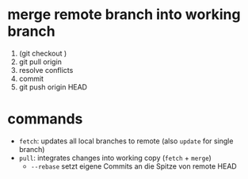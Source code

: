 # merge remote branch into working branch 

1. (git checkout <working>)
2. git pull origin <remote>
3. resolve conflicts
4. commit
5. git push origin HEAD

# commands
- `fetch`: updates all local branches to remote (also `update` for single branch)
- `pull`: integrates changes into working copy (`fetch` + `merge`)
    - `--rebase` setzt eigene Commits an die Spitze von remote HEAD 
